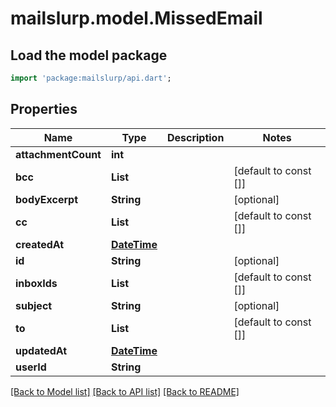 # mailslurp.model.MissedEmail

## Load the model package
```dart
import 'package:mailslurp/api.dart';
```

## Properties
Name | Type | Description | Notes
------------ | ------------- | ------------- | -------------
**attachmentCount** | **int** |  | 
**bcc** | **List<String>** |  | [default to const []]
**bodyExcerpt** | **String** |  | [optional] 
**cc** | **List<String>** |  | [default to const []]
**createdAt** | [**DateTime**](DateTime) |  | 
**id** | **String** |  | [optional] 
**inboxIds** | **List<String>** |  | [default to const []]
**subject** | **String** |  | [optional] 
**to** | **List<String>** |  | [default to const []]
**updatedAt** | [**DateTime**](DateTime) |  | 
**userId** | **String** |  | 

[[Back to Model list]](../README#documentation-for-models) [[Back to API list]](../README#documentation-for-api-endpoints) [[Back to README]](../README)



